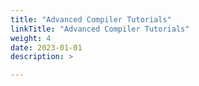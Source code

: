 ```yaml
---
title: "Advanced Compiler Tutorials"
linkTitle: "Advanced Compiler Tutorials"
weight: 4
date: 2023-01-01
description: >

---
```

